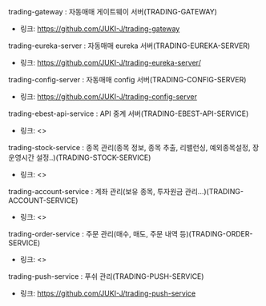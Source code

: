 
trading-gateway : 자동매매 게이트웨이 서버(TRADING-GATEWAY)
* 링크: <https://github.com/JUKI-J/trading-gateway>

trading-eureka-server : 자동매매 eureka 서버(TRADING-EUREKA-SERVER)
* 링크: <https://github.com/JUKI-J/trading-eureka-server/>

trading-config-server : 자동매매 config 서버(TRADING-CONFIG-SERVER)
* 링크: <https://github.com/JUKI-J/trading-config-server>

trading-ebest-api-service : API 중계 서버(TRADING-EBEST-API-SERVICE)
* 링크: <>

trading-stock-service : 종목 관리(종목 정보, 종목 추출, 리밸런싱, 예외종목설정, 장 운영시간 설정..)(TRADING-STOCK-SERVICE)
* 링크: <>

trading-account-service : 계좌 관리(보유 종목, 투자원금 관리...)(TRADING-ACCOUNT-SERVICE)
* 링크: <>

trading-order-service : 주문 관리(매수, 매도, 주문 내역 등)(TRADING-ORDER-SERVICE)
* 링크: <>

trading-push-service : 푸쉬 관리(TRADING-PUSH-SERVICE)
* 링크: <https://github.com/JUKI-J/trading-push-service>


